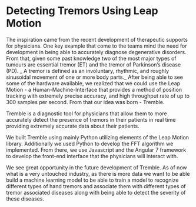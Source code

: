 # Detecting Tremors Using Leap Motion

The inspiration came from the recent development of therapeutic supports for physicians. One key example that come to the teams mind the need for development in being able to accurately diagnose degenerative disorders. From that, given some past knowledge two of the most major types of tumours are essential tremor (ET) and the tremor of Parkinson’s disease (PD). _ A tremor is defined as an involuntary, rhythmic, and roughly sinusoidal movement of one or more body parts._ After being able to see some of the hardware available, we realized that we could use the Leap Motion - a Human-Machine-Interface that provides a method of position tracking with extremely precise accuracy, and high throughput rate of up to 300 samples per second. From that our idea was born - Tremble.

Tremble is a diagnostic tool for physicians that allow them to more accurately detect the presence of tremors in their patients in real time providing extremely accurate data about their patients.

We built Tremble using mainly Python utilizing elements of the Leap Motion library. Additionally we used Python to develop the FFT algorithm we implemented. From there, we use Javascript and the Angular 7 framework to develop the front-end interface that the physicians will interact with.

We see great opportunity in the future development of Tremble. As of now what is a very untouched industry, as there is more data we want to be able build a machine learning model to be able to train a model to recognize different types of hand tremors and associate them with different types of tremor associated diseases along with being able to detect the severity of these diseases.
